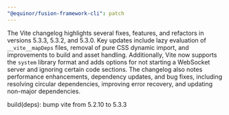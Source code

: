 ```yaml
---
"@equinor/fusion-framework-cli": patch
---
```


The Vite changelog highlights several fixes, features, and refactors in versions 5.3.3, 5.3.2, and 5.3.0.
Key updates include lazy evaluation of `__vite__mapDeps` files, removal of pure CSS dynamic import, and improvements to build and asset handling.
Additionally, Vite now supports the `system` library format and adds options for not starting a WebSocket server and ignoring certain code sections.
The changelog also notes performance enhancements, dependency updates, and bug fixes, including resolving circular dependencies, improving error recovery, and updating non-major dependencies.

build(deps): bump vite from 5.2.10 to 5.3.3
